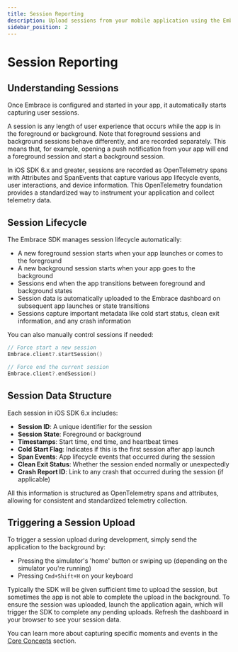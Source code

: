 ```yaml
---
title: Session Reporting
description: Upload sessions from your mobile application using the Embrace SDK
sidebar_position: 2
---
```


# Session Reporting

## Understanding Sessions

Once Embrace is configured and started in your app, it automatically starts capturing user sessions. 

A session is any length of user experience that occurs while the app is in the foreground or background. Note that foreground sessions and background sessions behave differently, and are recorded separately. This means that, for example, opening a push notification from your app will end a foreground session and start a background session.

In iOS SDK 6.x and greater, sessions are recorded as OpenTelemetry spans with Attributes and SpanEvents that capture various app lifecycle events, user interactions, and device information. This OpenTelemetry foundation provides a standardized way to instrument your application and collect telemetry data.

## Session Lifecycle

The Embrace SDK manages session lifecycle automatically:

- A new foreground session starts when your app launches or comes to the foreground
- A new background session starts when your app goes to the background
- Sessions end when the app transitions between foreground and background states
- Session data is automatically uploaded to the Embrace dashboard on subsequent app launches or state transitions
- Sessions capture important metadata like cold start status, clean exit information, and any crash information

You can also manually control sessions if needed:

```swift
// Force start a new session
Embrace.client?.startSession()

// Force end the current session
Embrace.client?.endSession()
```

## Session Data Structure

Each session in iOS SDK 6.x includes:

- **Session ID**: A unique identifier for the session
- **Session State**: Foreground or background
- **Timestamps**: Start time, end time, and heartbeat times
- **Cold Start Flag**: Indicates if this is the first session after app launch
- **Span Events**: App lifecycle events that occurred during the session
- **Clean Exit Status**: Whether the session ended normally or unexpectedly
- **Crash Report ID**: Link to any crash that occurred during the session (if applicable)

All this information is structured as OpenTelemetry spans and attributes, allowing for consistent and standardized telemetry collection.

## Triggering a Session Upload

To trigger a session upload during development, simply send the application to the background by:

- Pressing the simulator's 'home' button or swiping up (depending on the simulator you're running)
- Pressing `Cmd+Shift+H` on your keyboard

Typically the SDK will be given sufficient time to upload the session, but sometimes the app is not able to complete the upload in the background. To ensure the session was uploaded, launch the application again, which will trigger the SDK to complete any pending uploads. Refresh the dashboard in your browser to see your session data.

You can learn more about capturing specific moments and events in the [Core Concepts](/ios/6x/core-concepts/index.md) section.